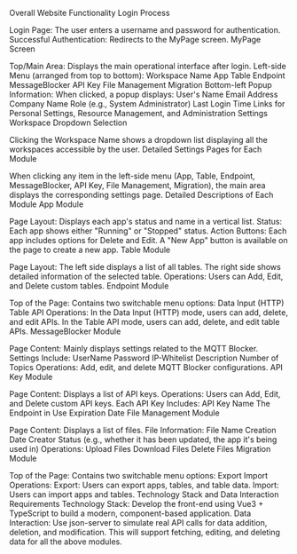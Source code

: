 Overall Website Functionality
Login Process

Login Page: The user enters a username and password for authentication.
Successful Authentication: Redirects to the MyPage screen.
MyPage Screen

Top/Main Area: Displays the main operational interface after login.
Left-side Menu (arranged from top to bottom):
Workspace Name
App
Table
Endpoint
MessageBlocker
API Key
File Management
Migration
Bottom-left Popup Information:
When clicked, a popup displays:
User's Name
Email Address
Company Name
Role (e.g., System Administrator)
Last Login Time
Links for Personal Settings, Resource Management, and Administration Settings
Workspace Dropdown Selection

Clicking the Workspace Name shows a dropdown list displaying all the workspaces accessible by the user.
Detailed Settings Pages for Each Module

When clicking any item in the left-side menu (App, Table, Endpoint, MessageBlocker, API Key, File Management, Migration), the main area displays the corresponding settings page.
Detailed Descriptions of Each Module
App Module

Page Layout: Displays each app's status and name in a vertical list.
Status: Each app shows either "Running" or "Stopped" status.
Action Buttons:
Each app includes options for Delete and Edit.
A "New App" button is available on the page to create a new app.
Table Module

Page Layout:
The left side displays a list of all tables.
The right side shows detailed information of the selected table.
Operations: Users can Add, Edit, and Delete custom tables.
Endpoint Module

Top of the Page: Contains two switchable menu options:
Data Input (HTTP)
Table API
Operations:
In the Data Input (HTTP) mode, users can add, delete, and edit APIs.
In the Table API mode, users can add, delete, and edit table APIs.
MessageBlocker Module

Page Content: Mainly displays settings related to the MQTT Blocker.
Settings Include:
UserName
Password
IP-Whitelist
Description
Number of Topics
Operations: Add, edit, and delete MQTT Blocker configurations.
API Key Module

Page Content: Displays a list of API keys.
Operations: Users can Add, Edit, and Delete custom API keys.
Each API Key Includes:
API Key Name
The Endpoint in Use
Expiration Date
File Management Module

Page Content: Displays a list of files.
File Information:
File Name
Creation Date
Creator
Status (e.g., whether it has been updated, the app it's being used in)
Operations:
Upload Files
Download Files
Delete Files
Migration Module

Top of the Page: Contains two switchable menu options:
Export
Import
Operations:
Export: Users can export apps, tables, and table data.
Import: Users can import apps and tables.
Technology Stack and Data Interaction Requirements
Technology Stack: Develop the front-end using Vue3 + TypeScript to build a modern, component-based application.
Data Interaction: Use json-server to simulate real API calls for data addition, deletion, and modification. This will support fetching, editing, and deleting data for all the above modules.